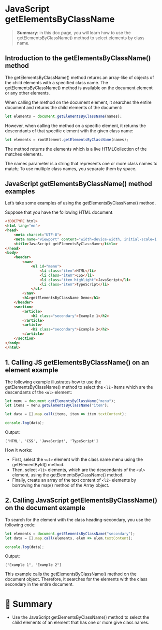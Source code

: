 # JavaScript getElementsByClassName

> __Summary__: in this doc page, you will learn how to use the getElementsByClassName() method to select elements by class name.

## Introduction to the getElementsByClassName() method

The getElementsByClassName() method returns an array-like of objects of the child elements with a specified class name. The getElementsByClassName() method is available on the document element or any other elements.

When calling the method on the document element, it searches the entire document and returns the child elements of the document:

```js
let elements = document.getElementsByClassName(names);
```

However, when calling the method on a specific element, it returns the descendants of that specific element with the given class name:

```js
let elements = rootElement.getElementsByClassName(names);
```

The method returns the elements which is a live HTMLCollection of the matches elements.

The names parameter is a string that represents one or more class names to match; To use multiple class names, you separate them by space.

## JavaScript getElementsByClassName() method examples

Let’s take some examples of using the getElementsByClassName() method.

Suppose that you have the following HTML document:

```html
<!DOCTYPE html>
<html lang="en">
<head>
    <meta charset="UTF-8">
    <meta name="viewport" content="width=device-width, initial-scale=1.0">
    <title>JavaScript getElementsByClassName</title>
</head>
<body>
    <header>
        <nav>
            <ul id="menu">
                <li class="item">HTML</li>
                <li class="item">CSS</li>
                <li class="item highlight">JavaScript</li>
                <li class="item">TypeScript</li>
            </ul>
        </nav>
        <h1>getElementsByClassName Demo</h1>
    </header>
    <section>
        <article>
            <h2 class="secondary">Example 1</h2>
        </article>
        <article>
            <h2 class="secondary">Example 2</h2>
        </article>
    </section>
</body>
</html>
```

## 1. Calling JS getElementsByClassName() on an element example

The following example illustrates how to use the getElementsByClassName() method to select the `<li>` items which are the descendants of the `<ul>` element:

```js
let menu = document.getElementsByClassName("menu");
let items = menu.getElementsByClassName("item");

let data = [].map.call(items, item => item.textContent);

console.log(data);
```

Output:

```
['HTML', 'CSS', 'JavaScript', 'TypeScript']
```

How it works:

- First, select the `<ul>` element with the class name menu using the getElementById() method.
- Then, select `<li>` elements, which are the descendants of the `<ul>` element, using the getElementsByClassName() method.
- Finally, create an array of the text content of `<li>` elements by borrowing the map() method of the Array object.

## 2. Calling JavaScript getElementsByClassName() on the document example

To search for the element with the class heading-secondary, you use the following code:

```js
let elements = document.getElementsByClassName("secondary");
let data = [].map.call(elements, elem => elem.textContent);

console.log(data);
```

Output:

```
["Example 1", "Example 2"]
```

This example calls the getElementsByClassName() method on the document object. Therefore, it searches for the elements with the class secondary in the entire document.

# :memo: Summary

- Use the JavaScript getElementsByClassName() method to select the child elements of an element that has one or more give class names.
